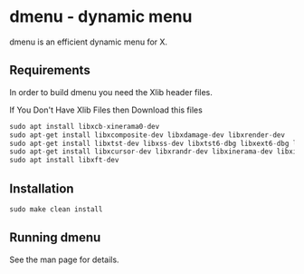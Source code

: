 dmenu - dynamic menu
====================
dmenu is an efficient dynamic menu for X.


Requirements
------------
In order to build dmenu you need the Xlib header files. 

 If You Don't Have Xlib Files then Download this files
 ```c
sudo apt install libxcb-xinerama0-dev
sudo apt-get install libxcomposite-dev libxdamage-dev libxrender-dev
sudo apt-get install libxtst-dev libxss-dev libxtst6-dbg libxext6-dbg libxss1-dbg
sudo apt-get install libxcursor-dev libxrandr-dev libxinerama-dev libxi-dev
sudo apt install libxft-dev
```
Installation
------------
 ```c
 sudo make clean install
 ```   
Running dmenu
-------------
See the man page for details.
